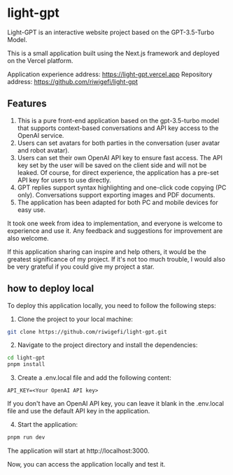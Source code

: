 # light-gpt

Light-GPT is an interactive website project based on the GPT-3.5-Turbo Model.

This is a small application built using the Next.js framework and deployed on the Vercel platform.

Application experience address: https://light-gpt.vercel.app Repository address: https://github.com/riwigefi/light-gpt

## Features

1. This is a pure front-end application based on the gpt-3.5-turbo model that supports context-based conversations and API key access to the OpenAI service.
2. Users can set avatars for both parties in the conversation (user avatar and robot avatar).
3. Users can set their own OpenAI API key to ensure fast access. The API key set by the user will be saved on the client side and will not be leaked. Of course, for direct experience, the application has a pre-set API key for users to use directly.
4. GPT replies support syntax highlighting and one-click code copying (PC only).
   Conversations support exporting images and PDF documents.
5. The application has been adapted for both PC and mobile devices for easy use.

It took one week from idea to implementation, and everyone is welcome to experience and use it. Any feedback and suggestions for improvement are also welcome.

If this application sharing can inspire and help others, it would be the greatest significance of my project. If it's not too much trouble, I would also be very grateful if you could give my project a star.

## how to deploy local

To deploy this application locally, you need to follow the following steps:

1. Clone the project to your local machine:

```bash
git clone https://github.com/riwigefi/light-gpt.git
```

2. Navigate to the project directory and install the dependencies:

```bash
cd light-gpt
pnpm install
```

3. Create a .env.local file and add the following content:

```env.local
API_KEY=<Your OpenAI API key>
```

If you don't have an OpenAI API key, you can leave it blank in the .env.local file and use the default API key in the application.

4. Start the application:

```bash
pnpm run dev
```

The application will start at http://localhost:3000.

Now, you can access the application locally and test it.
